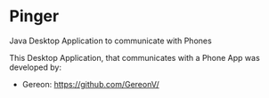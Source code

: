 # Pinger
Java Desktop Application to communicate with Phones

This Desktop Application, that communicates with a Phone App was developed by:
- Gereon: https://github.com/GereonV/
